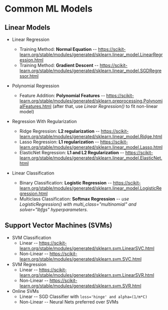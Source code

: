 # Common ML Models
## Linear Models
* Linear Regression
    * Training Method: **Normal Equation** -- https://scikit-learn.org/stable/modules/generated/sklearn.linear_model.LinearRegression.html
    * Training Method: **Gradient Descent** -- https://scikit-learn.org/stable/modules/generated/sklearn.linear_model.SGDRegressor.html
* Polynomial Regression
    * Feature Addition: **Polynomial Features** -- https://scikit-learn.org/stable/modules/generated/sklearn.preprocessing.PolynomialFeatures.html (after that, use *Linear Regression()* to fit non-linear model)
* Regression With Regularization
    * Ridge Regression: **L2 regularization** -- https://scikit-learn.org/stable/modules/generated/sklearn.linear_model.Ridge.html
    * Lasso Regression: **L1 regularization** -- https://scikit-learn.org/stable/modules/generated/sklearn.linear_model.Lasso.html
    * ElasticNet Regression: **L1 and L2 Regularization** -- https://scikit-learn.org/stable/modules/generated/sklearn.linear_model.ElasticNet.html

* Linear Classification
    * Binary Classification: **Logistic Regression** -- https://scikit-learn.org/stable/modules/generated/sklearn.linear_model.LogisticRegression.html
    * Multiclass Classification: **Softmax Regression** -- *use LogisticRegression() with multi_class="multinomial" and solver="lbfgs" hyperparameters.*

## Support Vector Machines (SVMs)
* SVM Classification
    * Linear -- https://scikit-learn.org/stable/modules/generated/sklearn.svm.LinearSVC.html
    * Non-Linear -- https://scikit-learn.org/stable/modules/generated/sklearn.svm.SVC.html
* SVM Regression
    * Linear -- https://scikit-learn.org/stable/modules/generated/sklearn.svm.LinearSVR.html
    * Non-Linear -- https://scikit-learn.org/stable/modules/generated/sklearn.svm.SVR.html
* Online SVMs
    * Linear -- SGD Classifier with ```loss='hinge' and alpha=(1/m*C)```
    * Non-Linear -- Neural Nets preferred over SVMs

